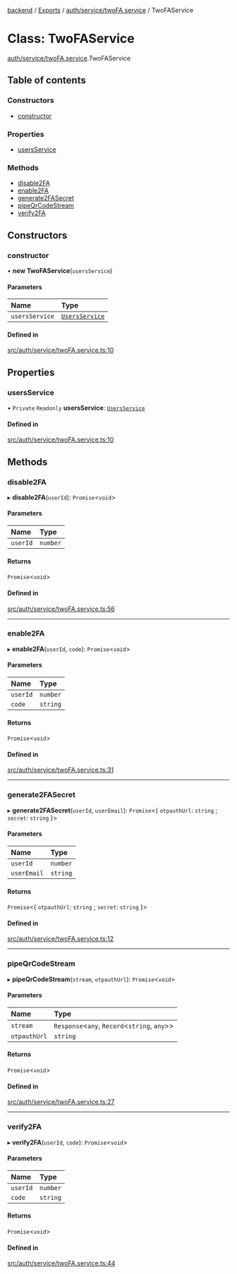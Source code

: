 [backend](../README.md) / [Exports](../modules.md) / [auth/service/twoFA.service](../modules/auth_service_twoFA_service.md) / TwoFAService

# Class: TwoFAService

[auth/service/twoFA.service](../modules/auth_service_twoFA_service.md).TwoFAService

## Table of contents

### Constructors

- [constructor](auth_service_twoFA_service.TwoFAService.md#constructor)

### Properties

- [usersService](auth_service_twoFA_service.TwoFAService.md#usersservice)

### Methods

- [disable2FA](auth_service_twoFA_service.TwoFAService.md#disable2fa)
- [enable2FA](auth_service_twoFA_service.TwoFAService.md#enable2fa)
- [generate2FASecret](auth_service_twoFA_service.TwoFAService.md#generate2fasecret)
- [pipeQrCodeStream](auth_service_twoFA_service.TwoFAService.md#pipeqrcodestream)
- [verify2FA](auth_service_twoFA_service.TwoFAService.md#verify2fa)

## Constructors

### constructor

• **new TwoFAService**(`usersService`)

#### Parameters

| Name | Type |
| :------ | :------ |
| `usersService` | [`UsersService`](users_users_service.UsersService.md) |

#### Defined in

[src/auth/service/twoFA.service.ts:10](https://github.com/GQDeltex/ft_transcendence/blob/fdce073/backend/src/auth/service/twoFA.service.ts#L10)

## Properties

### usersService

• `Private` `Readonly` **usersService**: [`UsersService`](users_users_service.UsersService.md)

#### Defined in

[src/auth/service/twoFA.service.ts:10](https://github.com/GQDeltex/ft_transcendence/blob/fdce073/backend/src/auth/service/twoFA.service.ts#L10)

## Methods

### disable2FA

▸ **disable2FA**(`userId`): `Promise`<`void`\>

#### Parameters

| Name | Type |
| :------ | :------ |
| `userId` | `number` |

#### Returns

`Promise`<`void`\>

#### Defined in

[src/auth/service/twoFA.service.ts:56](https://github.com/GQDeltex/ft_transcendence/blob/fdce073/backend/src/auth/service/twoFA.service.ts#L56)

___

### enable2FA

▸ **enable2FA**(`userId`, `code`): `Promise`<`void`\>

#### Parameters

| Name | Type |
| :------ | :------ |
| `userId` | `number` |
| `code` | `string` |

#### Returns

`Promise`<`void`\>

#### Defined in

[src/auth/service/twoFA.service.ts:31](https://github.com/GQDeltex/ft_transcendence/blob/fdce073/backend/src/auth/service/twoFA.service.ts#L31)

___

### generate2FASecret

▸ **generate2FASecret**(`userId`, `userEmail`): `Promise`<{ `otpauthUrl`: `string` ; `secret`: `string`  }\>

#### Parameters

| Name | Type |
| :------ | :------ |
| `userId` | `number` |
| `userEmail` | `string` |

#### Returns

`Promise`<{ `otpauthUrl`: `string` ; `secret`: `string`  }\>

#### Defined in

[src/auth/service/twoFA.service.ts:12](https://github.com/GQDeltex/ft_transcendence/blob/fdce073/backend/src/auth/service/twoFA.service.ts#L12)

___

### pipeQrCodeStream

▸ **pipeQrCodeStream**(`stream`, `otpauthUrl`): `Promise`<`void`\>

#### Parameters

| Name | Type |
| :------ | :------ |
| `stream` | `Response`<`any`, `Record`<`string`, `any`\>\> |
| `otpauthUrl` | `string` |

#### Returns

`Promise`<`void`\>

#### Defined in

[src/auth/service/twoFA.service.ts:27](https://github.com/GQDeltex/ft_transcendence/blob/fdce073/backend/src/auth/service/twoFA.service.ts#L27)

___

### verify2FA

▸ **verify2FA**(`userId`, `code`): `Promise`<`void`\>

#### Parameters

| Name | Type |
| :------ | :------ |
| `userId` | `number` |
| `code` | `string` |

#### Returns

`Promise`<`void`\>

#### Defined in

[src/auth/service/twoFA.service.ts:44](https://github.com/GQDeltex/ft_transcendence/blob/fdce073/backend/src/auth/service/twoFA.service.ts#L44)

